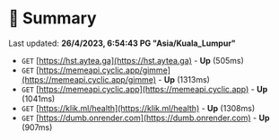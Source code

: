 # 📖 Summary
Last updated: **26/4/2023, 6:54:43 PG "Asia/Kuala_Lumpur"**

- `GET` [https://hst.aytea.ga](https://hst.aytea.ga) - **Up** (505ms)
- `GET` [https://memeapi.cyclic.app/gimme](https://memeapi.cyclic.app/gimme) - **Up** (1313ms)
- `GET` [https://memeapi.cyclic.app](https://memeapi.cyclic.app) - **Up** (1041ms)
- `GET` [https://klik.ml/health](https://klik.ml/health) - **Up** (1308ms)
- `GET` [https://dumb.onrender.com](https://dumb.onrender.com) - **Up** (907ms)
